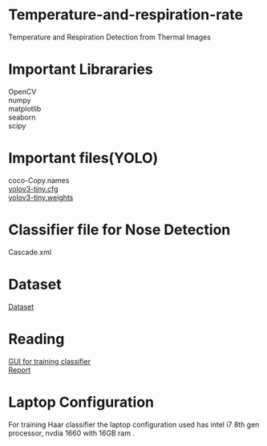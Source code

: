 # Temperature-and-respiration-rate
Temperature and Respiration Detection from Thermal Images
# Important Librararies 
OpenCV<br />
numpy<br />
matplotlib<br />
seaborn<br />
scipy<br />
# Important files(YOLO)
coco-Copy.names<br />
[yolov3-tiny.cfg](https://github.com/pjreddie/darknet/blob/master/cfg/yolov3-tiny.cfg)<br />
[yolov3-tiny.weights](https://pjreddie.com/darknet/yolo/)<br />
# Classifier file for Nose Detection
Cascade.xml
# Dataset
[Dataset](https://drive.google.com/file/d/15M--ahcyOHA2eQKHL5KrKsDQbeyc9GtD/view?usp=sharing)
# Reading
[GUI for training classifier](https://amin-ahmadi.com/cascade-trainer-gui/)<br/>
[Report](https://docs.google.com/document/d/1URJrFHAWdw8JKy27v4zKAIhQKhx3uH3k/edit?usp=sharing&ouid=111435153361291833878&rtpof=true&sd=true)<br/>
# Laptop Configuration
For training Haar classifier the laptop configuration used has intel i7 8th gen processor, nvdia 1660 with 16GB ram .

